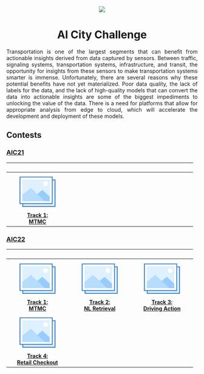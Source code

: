 <div align="center">
<img src="data/ai_city.gif" width="1000">

AI City Challenge
=============================
</div>

<div align="justify">

Transportation is one of the largest segments that can benefit from actionable 
insights derived from data captured by sensors. Between traffic, signaling
systems, transportation systems, infrastructure, and transit, the opportunity
for insights from these sensors to make transportation systems smarter is
immense. Unfortunately, there are several reasons why these potential benefits
have not yet materialized. Poor data quality, the lack of labels for the data,
and the lack of high-quality models that can convert the data into actionable
insights are some of the biggest impediments to unlocking the value of the data.
There is a need for platforms that allow for appropriate analysis from edge to
cloud, which will accelerate the development and deployment of these models.

## Contests

### [AIC21](https://www.aicitychallenge.org/2021-ai-city/)

|                                         <img width=150/>                                          | <img width=150/> | <img width=150/> |
|:-------------------------------------------------------------------------------------------------:|:----------------:|:----------------:|
| [![Track 1](../../data/photo.png)](aic21_track1.md) <br> [**Track 1:<br> MTMC**](aic21_track1.md) |                  |                  |

### [AIC22](https://www.aicitychallenge.org/)

|                                               <img width=150/>                                               |                                             <img width=150/>                                              |                                                                    <img width=150/>                                                                    |
|:------------------------------------------------------------------------------------------------------------:|:---------------------------------------------------------------------------------------------------------:|:------------------------------------------------------------------------------------------------------------------------------------------------------:|
|      [![Track 1](../../data/photo.png)](aic22_track1.md) <br> [**Track 1:<br> MTMC**](aic22_track1.md)       | [![Track 2](../../data/photo.png)](aic22_track2.md) <br> [**Track 2:<br> NL Retrieval**](aic22_track2.md) | [![Track 3](../../data/photo.png)](aic22_track4.md) <br> [**Track 3:<br> Driving Action**](aic22_track3.md) |
| [![Track 4](../../data/photo.png)](aic22_track4.md) <br> [**Track 4:<br> Retail Checkout**](aic22_track4.md) |

</div>

